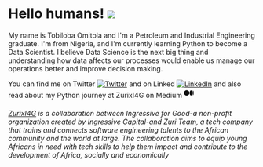 # Hello humans! <img src="https://raw.githubusercontent.com/MartinHeinz/MartinHeinz/master/wave.gif" width="30px">

My name is Tobiloba Omitola and I'm a Petroleum and Industrial Engineering graduate. I'm from Nigeria, and I'm currently learning Python to become a Data Scientist. 
I believe Data Science is the next big thing and understanding how data affects our processes would enable us manage our operations better and improve decision making.  

You can find me on Twitter [![Twitter][1.2]][1] and on Linked [![LinkedIn][3.2]][3] and also read about my Python journey at ZurixI4G on Medium [![Medium][4.1]][4] 

###### _[ZurixI4G](https://training.zuri.team/) is a collaboration between Ingressive for Good-a non-profit organization created by Ingressive Capital-and Zuri Team, a tech company that trains and connects software engineering talents to the African community and the world at large. The collaboration aims to equip young Africans in need with tech skills to help them impact and contribute to the development of Africa, socially and economically_ 


<!-- Icons -->

<!-- icons with padding -->

[1.1]: http://i.imgur.com/tXSoThF.png (twitter icon)
[2.1]: http://i.imgur.com/0o48UoR.png (github icon)
[4.1]: https://raw.githubusercontent.com/tboyomit/tboyomit/main/medium%20logo%2020by20.png

<!-- icons without padding -->

[1.2]: http://i.imgur.com/wWzX9uB.png (twitter icon)
[2.2]: http://i.imgur.com/9I6NRUm.png (github icon)
[3.2]: https://raw.githubusercontent.com/MartinHeinz/MartinHeinz/master/linkedin-3-16.png (LinkedIn icon)

<!-- Links to your social media accounts -->

[1]: https://twitter.com/tboyomit
[2]: https://github.com/tboyomit
[3]: https://linkedin.com/in/oluwatobiloba-omitola
[4]: https://medium.com/@tboyomit

<!---
tboyomit/tboyomit is a ✨ special ✨ repository because its `README.md` (this file) appears on your GitHub profile.
You can click the Preview link to take a look at your changes.
--->
